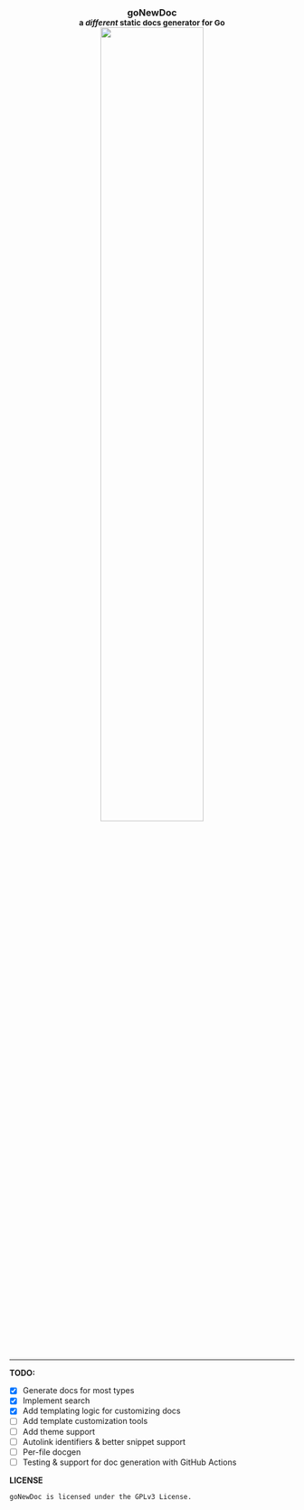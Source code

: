 <h3 align="center">goNewDoc <br><small>a <i>different</i> static docs generator for Go</small><br>
<img src="https://raw.githubusercontent.com/fikisipi/newgodoc/main/how-it-works.png?1" width="60%">
</h3>
<hr />

**TODO:**

* [x] Generate docs for most types
* [x] Implement search
* [x] Add templating logic for customizing docs
* [ ] Add template customization tools
* [ ] Add theme support
* [ ] Autolink identifiers & better snippet support
* [ ] Per-file docgen
* [ ] Testing & support for doc generation with GitHub Actions

**LICENSE**

`goNewDoc is licensed under the GPLv3 License.`
